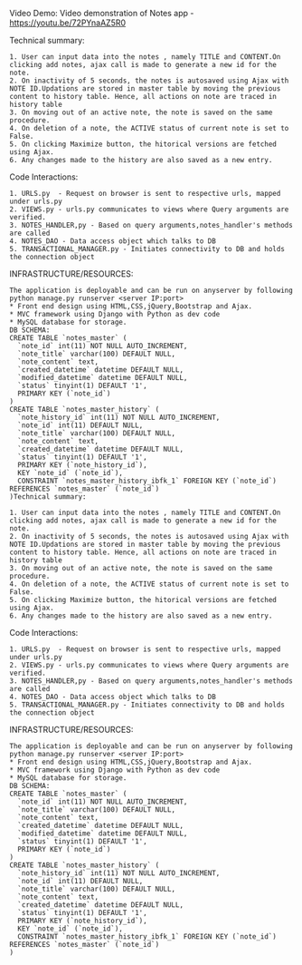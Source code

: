 Video Demo:
	Video demonstration of Notes app - https://youtu.be/72PYnaAZ5R0

Technical summary:

	1. User can input data into the notes , namely TITLE and CONTENT.On clicking add notes, ajax call is made to generate a new id for the note.
	2. On inactivity of 5 seconds, the notes is autosaved using Ajax with NOTE ID.Updations are stored in master table by moving the previous content to history table. Hence, all actions on note are traced in history table
	3. On moving out of an active note, the note is saved on the same procedure.
	4. On deletion of a note, the ACTIVE status of current note is set to False.
	5. On clicking Maximize button, the hitorical versions are fetched using Ajax.
	6. Any changes made to the history are also saved as a new entry.

Code Interactions:

	1. URLS.py  - Request on browser is sent to respective urls, mapped under urls.py
	2. VIEWS.py - urls.py communicates to views where Query arguments are verified.
	3. NOTES_HANDLER,py - Based on query arguments,notes_handler's methods are called
	4. NOTES_DAO - Data access object which talks to DB
	5. TRANSACTIONAL_MANAGER.py - Initiates connectivity to DB and holds the connection object
 

INFRASTRUCTURE/RESOURCES:

	The application is deployable and can be run on anyserver by following python manage.py runserver <server IP:port>
	* Front end design using HTML,CSS,jQuery,Bootstrap and Ajax.
	* MVC framework using Django with Python as dev code
	* MySQL database for storage.
	DB SCHEMA:
	CREATE TABLE `notes_master` (
	  `note_id` int(11) NOT NULL AUTO_INCREMENT,
	  `note_title` varchar(100) DEFAULT NULL,
	  `note_content` text,
	  `created_datetime` datetime DEFAULT NULL,
	  `modified_datetime` datetime DEFAULT NULL,
	  `status` tinyint(1) DEFAULT '1',
	  PRIMARY KEY (`note_id`)
	)
	CREATE TABLE `notes_master_history` (
	  `note_history_id` int(11) NOT NULL AUTO_INCREMENT,
	  `note_id` int(11) DEFAULT NULL,
	  `note_title` varchar(100) DEFAULT NULL,
	  `note_content` text,
	  `created_datetime` datetime DEFAULT NULL,
	  `status` tinyint(1) DEFAULT '1',
	  PRIMARY KEY (`note_history_id`),
	  KEY `note_id` (`note_id`),
	  CONSTRAINT `notes_master_history_ibfk_1` FOREIGN KEY (`note_id`) REFERENCES `notes_master` (`note_id`)
	)Technical summary:

	1. User can input data into the notes , namely TITLE and CONTENT.On clicking add notes, ajax call is made to generate a new id for the note.
	2. On inactivity of 5 seconds, the notes is autosaved using Ajax with NOTE ID.Updations are stored in master table by moving the previous content to history table. Hence, all actions on note are traced in history table
	3. On moving out of an active note, the note is saved on the same procedure.
	4. On deletion of a note, the ACTIVE status of current note is set to False.
	5. On clicking Maximize button, the hitorical versions are fetched using Ajax.
	6. Any changes made to the history are also saved as a new entry.

Code Interactions:

	1. URLS.py  - Request on browser is sent to respective urls, mapped under urls.py
	2. VIEWS.py - urls.py communicates to views where Query arguments are verified.
	3. NOTES_HANDLER,py - Based on query arguments,notes_handler's methods are called
	4. NOTES_DAO - Data access object which talks to DB
	5. TRANSACTIONAL_MANAGER.py - Initiates connectivity to DB and holds the connection object
 

INFRASTRUCTURE/RESOURCES:

	The application is deployable and can be run on anyserver by following python manage.py runserver <server IP:port>
	* Front end design using HTML,CSS,jQuery,Bootstrap and Ajax.
	* MVC framework using Django with Python as dev code
	* MySQL database for storage.
	DB SCHEMA:
	CREATE TABLE `notes_master` (
	  `note_id` int(11) NOT NULL AUTO_INCREMENT,
	  `note_title` varchar(100) DEFAULT NULL,
	  `note_content` text,
	  `created_datetime` datetime DEFAULT NULL,
	  `modified_datetime` datetime DEFAULT NULL,
	  `status` tinyint(1) DEFAULT '1',
	  PRIMARY KEY (`note_id`)
	)
	CREATE TABLE `notes_master_history` (
	  `note_history_id` int(11) NOT NULL AUTO_INCREMENT,
	  `note_id` int(11) DEFAULT NULL,
	  `note_title` varchar(100) DEFAULT NULL,
	  `note_content` text,
	  `created_datetime` datetime DEFAULT NULL,
	  `status` tinyint(1) DEFAULT '1',
	  PRIMARY KEY (`note_history_id`),
	  KEY `note_id` (`note_id`),
	  CONSTRAINT `notes_master_history_ibfk_1` FOREIGN KEY (`note_id`) REFERENCES `notes_master` (`note_id`)
	)
